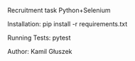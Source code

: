 Recruitment task Python+Selenium

Installation: 
pip install -r requirements.txt

Running Tests: 
pytest

Author: 
Kamil Głuszek
